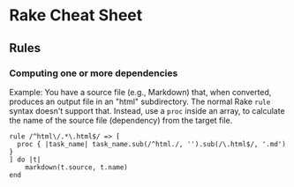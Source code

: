 # Rake Cheat Sheet

## Rules

### Computing one or more dependencies

Example: You have a source file (e.g., Markdown) that, when converted,
produces an output file in an "html" subdirectory. The normal Rake `rule`
syntax doesn't support that. Instead, use a `proc` inside an array, to
calculate the name of the source file (dependency) from the target file.

    rule /^html\/.*\.html$/ => [
      proc { |task_name| task_name.sub(/^html./, '').sub(/\.html$/, '.md') }
    ] do |t|
        markdown(t.source, t.name)
    end

